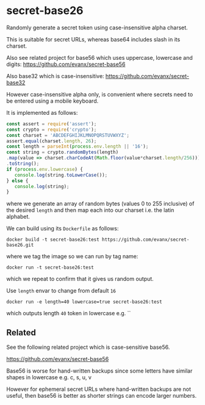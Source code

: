 # secret-base26

Randomly generate a secret token using case-insensitive alpha charset.

This is suitable for secret URLs, whereas base64 includes slash in its charset.

Also see related project for base56 which uses uppercase, lowercase and digits: https://github.com/evanx/secret-base56

Also base32 which is case-insensitive: https://github.com/evanx/secret-base32

However case-insensitive alpha only, is convenient where secrets need to be entered using a mobile keyboard.

It is implemented as follows:
```javascript
const assert = require('assert');
const crypto = require('crypto');
const charset = 'ABCDEFGHIJKLMNOPQRSTUVWXYZ'; 
assert.equal(charset.length, 26);
const length = parseInt(process.env.length || '16');
const string = crypto.randomBytes(length)
.map(value => charset.charCodeAt(Math.floor(value*charset.length/256)))
.toString();
if (process.env.lowercase) {
   console.log(string.toLowerCase());
} else {
   console.log(string);
}
```
where we generate an array of random bytes (values 0 to 255 inclusive) of the desired `length` and then map each into our charset i.e. the latin alphabet.

We can build using its `Dockerfile` as follows:
```
docker build -t secret-base26:test https://github.com/evanx/secret-base26.git
```
where we tag the image so we can run by tag name:
```
docker run -t secret-base26:test 
```
which we repeat to confirm that it gives us random output.

Use `length` envar to change from default `16`
```
docker run -e length=40 lowercase=true secret-base26:test
```
which outputs length `40` token in lowercase e.g. ``

## Related 

See the following related project which is case-sensitive base56.

https://github.com/evanx/secret-base56

Base56 is worse for hand-written backups since some letters have similar shapes in lowercase e.g. c, s, u, v

However for ephemeral secret URLs where hand-written backups are not useful, then base56 is better as shorter strings can encode larger numbers.


